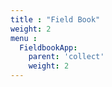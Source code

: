 ```yaml
---
title : "Field Book"
weight: 2
menu :
  FieldbookApp:
    parent: 'collect'
    weight: 2
---
```




